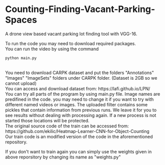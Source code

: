 # Counting-Finding-Vacant-Parking-Spaces
A drone view based vacant parking lot finding tool with VGG-16.

To run the code you may need to download required packages.
<br>
You can run the video by using the command 
```
python main.py
```
<br>
You need to download CARPK dataset and put the folders "Annotations" "Images" "ImageSets" folders under CARPK folder. (Dataset is 2GB so we cannot upload)
<br>
You can access and download dataset from: https://lafi.github.io/LPN/
<br>
You can try all parts of the program by using main.py file.
Image names are predifined in the code. you may need to change it if you want to try with different named videos or images.
The uploaded filter contains some pickles that contain information from previous runs. We leave it for you to see results without dealing with processing again.
If a new process is not started those locations will be protected.
<br>
The original source code of the train can be accessed from: <br>
https://github.com/ekilic/Heatmap-Learner-CNN-for-Object-Counting <br>
Our train code is an modified version of the code in the aforementioned repository.

If you don't want to train again you can simply use the weights given in above reporsitory by changing its name as "weights.py"

